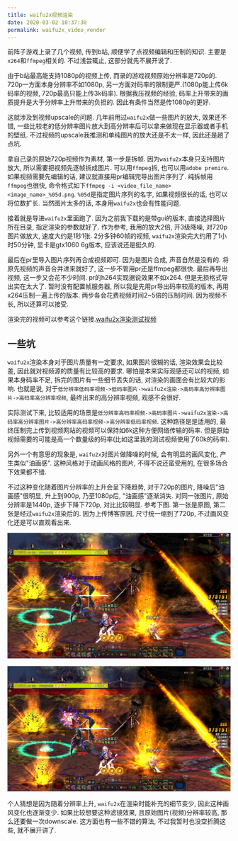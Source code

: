 ```yaml
---
title: waifu2x视频渲染
date: 2020-03-02 10:37:30
permalink: waifu2x_video_render
---
```


前阵子游戏上录了几个视频, 传到b站, 顺便学了点视频编辑和压制的知识. 主要是`x264`和`ffmpeg`相关的. 不过浅尝辄止, 这部分就先不展开说了.

由于b站最高能支持1080p的视频上传, 而录的游戏视频原始分辨率是720p的. 720p一方面本身分辨率不如1080p, 另一方面对码率的限制更严.(1080p能上传6k码率的视频, 720p最高只能上传3k码率). 根据我压视频的经验, 码率上升带来的画质提升是大于分辨率上升带来的负担的. 因此有条件当然是传1080p的更好.

这就涉及到视频upscale的问题. 几年前用过`waifu2x`做一些图片的放大, 效果还不错, 一些比较老的低分辨率图片放大到高分辨率后可以拿来做现在显示器或者手机的壁纸. 不过视频的upscale我推测和单纯图片的放大还是不太一样, 因此还是趟了点坑.

拿自己录的原始720p视频作为素材, 第一步是拆帧. 因为`waifu2x`本身只支持图片放大, 所以需要把视频先逐帧拆成图片. 可以用`ffmpeg`拆, 也可以用`adobe premire`. 如果视频需要先编辑的话, 建议就直接用pr编辑完导出图片序列了. 纯拆帧用`ffmpeg`也很快, 命令格式如下`ffmpeg -i <video_file_name> <image_name>_%05d.png`. `%05d`是指定图片序列的名字, 如果视频很长的话, 也可以将位数扩长. 当然图片太多的话, 本身用`waifu2x`也会有性能问题.

接着就是导进`waifu2x`里面跑了. 因为之前我下载的是带gui的版本, 直接选择图片所在目录, 指定渲染的参数就好了. 作为参考, 我用的放大2倍, 开3级降噪, 对720p图片做放大, 速度大约是1秒1张. 2分多钟60帧的视频,  `waifu2x`渲染完大约用了1小时50分钟, 显卡是gtx1060 6g版本, 应该说还是挺久的.

最后在pr里导入图片序列再合成视频即可. 因为是图片合成, 声音自然是没有的. 将原先视频的声音合并进来就好了, 这一步不管用pr还是ffmpeg都很快. 最后再导出视频, 这一步又会花不少时间. pr的h264实现据说效果不如x264. 但是无损格式导出实在太大了. 暂时没有配置帧服务器, 所以我是先用pr导出码率较高的版本, 再用x264压制一遍上传的版本. 两步各会花费视频时间2~5倍的压制时间. 因为视频不长, 所以还算可以接受.

渲染完的视频可以参考这个链接.[waifu2x渲染测试视频](https://www.bilibili.com/video/av92874251)

## 一些坑

`waifu2x`渲染本身对于图片质量有一定要求, 如果图片很糊的话, 渲染效果会比较差, 因此就对视频源的质量有比较高的要求. 哪怕是本来实际观感还可以的视频, 如果本身码率不足, 拆完的图片有一些细节丢失的话, 对渲染的画面会有比较大的影响. 也就是说, 对于`低分辨率低码率视频->低码率图片->waifu2x渲染->高码率高分辨率图片->高码率高分辨率视频`, 最终出来的高分辨率视频, 观感不会很好.

实际测试下来, 比较适用的场景是`低分辨率高码率视频->高码率图片->waifu2x渲染->高码率高分辨率图片->高分辨率高码率视频->高分辨率低码率视频`. 这种路径是是适用的, 最终压制完上传到视频网站的视频可以保持如6k这种方便网络传输的码率. 但是原始视频需要的可能是高一个数量级的码率(比如这里我的测试视频使用了60k的码率).

另外一个有意思的现象是, `waifu2x`对图片做降噪的时候, 会有明显的画风变化, 产生类似"油画感". 这种风格对于动画风格的图片, 不得不说还蛮受用的, 在很多场合下效果都不错.

不过这种变化随着图片分辨率的上升会呈下降趋势, 对于720p的图片, 降噪后"油画感"很明显, 升上到900p, 乃至1080p后, "油画感"逐渐消失. 对同一张图片, 原始分辨率是1440p, 逐步下降下720p, 对比比较明显. 参考下图. 第一张是原图, 第二张是经过`waifu2x`渲染后的. 因为上传博客原因, 尺寸统一缩到了720p, 不过画风变化还是可以直观看出来.

![frame_09196](08_waifu2x_video_render/frame_09196.jpg)

![frame_091962](08_waifu2x_video_render/frame_091962.jpg)

个人猜想是因为随着分辨率上升, `waifu2x`在渲染时能补充的细节变少, 因此这种画风变化也逐渐变少. 如果比较想要这种滤镜效果, 且原始图片(视频)分辨率较高, 那么还要做一次downscale. 这方面也有一些不错的算法, 不过我暂时也没空折腾这些, 就不展开讲了.